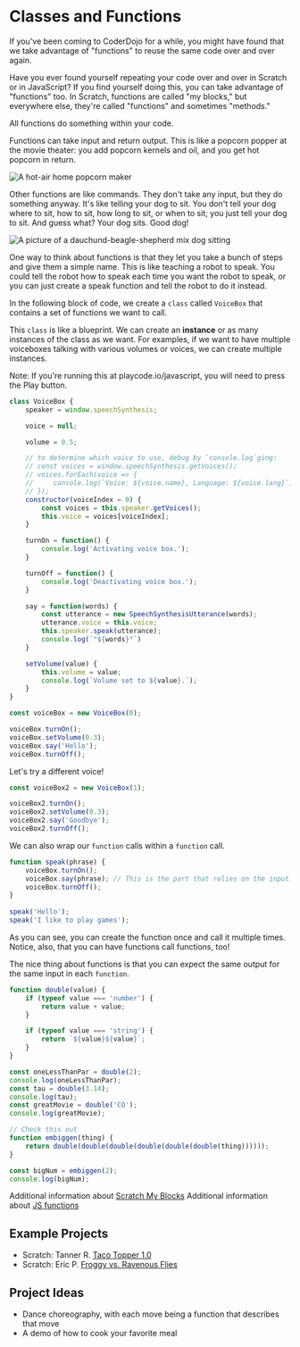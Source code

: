 # Classes and Functions

If you've been coming to CoderDojo for a while, you might have found that we take advantage of "functions" to reuse the same code over and over again.

Have you ever found yourself repeating your code over and over in Scratch or in JavaScript? If you find yourself doing this, you can take advantage of "functions" too. In Scratch, functions are called "my blocks," but everywhere else, they're called "functions" and sometimes "methods."

All functions do something within your code.

Functions can take input and return output. This is like a popcorn popper at the movie theater: you add popcorn kernels and oil, and you get hot popcorn in return.

<img src="https://upload.wikimedia.org/wikipedia/commons/9/99/Popcorn_Pumper_1.JPG" alt="A hot-air home popcorn maker" />

Other functions are like commands. They don't take any input, but they do something anyway. It's like telling your dog to sit. You don't tell your dog where to sit, how to sit, how long to sit, or when to sit; you just tell your dog to sit. And guess what? Your dog sits. Good dog!

<img src="https://upload.wikimedia.org/wikipedia/commons/d/d4/Beagle-Shepard_Mixed-breed_dog_-_Sitting.png" alt="A picture of a dauchund-beagle-shepherd mix dog sitting" />

One way to think about functions is that they let you take a bunch of steps and give them a simple name. This is like teaching a robot to speak. You could tell the robot how to speak each time you want the robot to speak, or you can just create a speak function and tell the robot to do it instead.

In the following block of code, we create a `class` called `VoiceBox` that contains a set of functions we want to call.

This `class` is like a blueprint. We can create an **instance** or as many instances of the class as we want. For examples, if we want to have multiple voiceboxes talking with various volumes or voices, we can create multiple instances.

Note: If you're running this at playcode.io/javascript, you will need to press the Play button.

```javascript
class VoiceBox {
    speaker = window.speechSynthesis;

    voice = null;

    volume = 0.5;

    // to determine which voice to use, debug by `console.log`ging:
    // const voices = window.speechSynthesis.getVoices();
    // voices.forEach(voice => {
    //     console.log(`Voice: ${voice.name}, Language: ${voice.lang}`);
    // });
    constructor(voiceIndex = 0) {
        const voices = this.speaker.getVoices();
        this.voice = voices[voiceIndex];
    }

    turnOn = function() {
        console.log('Activating voice box.');
    }

    turnOff = function() {
        console.log('Deactivating voice box.');
    }

    say = function(words) {
        const utterance = new SpeechSynthesisUtterance(words);
        utterance.voice = this.voice;
        this.speaker.speak(utterance);
        console.log(`"${words}"`)
    }

    setVolume(value) {
        this.volume = value;
        console.log(`Volume set to ${value}.`);
    }
}

const voiceBox = new VoiceBox(0);

voiceBox.turnOn();
voiceBox.setVolume(0.3);
voiceBox.say('Hello');
voiceBox.turnOff();
```

Let's try a different voice!

```js
const voiceBox2 = new VoiceBox(1);

voiceBox2.turnOn();
voiceBox2.setVolume(0.3);
voiceBox2.say('Goodbye');
voiceBox2.turnOff();
```

We can also wrap our `function` calls within a `function` call.

```javascript
function speak(phrase) {
    voiceBox.turnOn();
    voiceBox.say(phrase); // This is the part that relies on the input!
    voiceBox.turnOff();
}
 
speak('Hello');
speak('I like to play games');
```

As you can see, you can create the function once and call it multiple times. Notice, also, that you can have functions call functions, too!

The nice thing about functions is that you can expect the same output for the same input in each `function`.

```javascript
function double(value) {
    if (typeof value === 'number') {
        return value + value;
    }

    if (typeof value === 'string') {
        return `${value}${value}`;
    }
}

const oneLessThanPar = double(2);
console.log(oneLessThanPar);
const tau = double(3.14);
console.log(tau);
const greatMovie = double('CO');
console.log(greatMovie);

// Check this out
function embiggen(thing) {
    return double(double(double(double(double(double(thing))))));
}

const bigNum = embiggen(2);
console.log(bigNum);
```

Additional information about [Scratch My Blocks](https://en.scratch-wiki.info/wiki/My_Blocks)
Additional information about [JS functions](https://developer.mozilla.org/en-US/docs/Web/JavaScript/Guide/Functions)

## Example Projects

* Scratch: Tanner R. [Taco Topper 1.0](https://scratch.mit.edu/projects/133896573/)
* Scratch: Eric P. [Froggy vs. Ravenous Flies](https://scratch.mit.edu/projects/24548080/)

## Project Ideas

* Dance choreography, with each move being a function that describes that move
* A demo of how to cook your favorite meal
